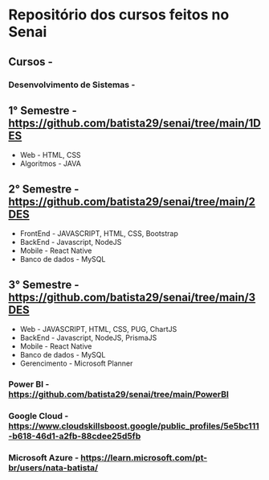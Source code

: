 # Repositório dos cursos feitos no Senai

## Cursos -

### Desenvolvimento de Sistemas -
## 1° Semestre - https://github.com/batista29/senai/tree/main/1DES
* Web - HTML, CSS
* Algoritmos - JAVA

## 2° Semestre - https://github.com/batista29/senai/tree/main/2DES
* FrontEnd - JAVASCRIPT, HTML, CSS, Bootstrap
* BackEnd - Javascript, NodeJS
* Mobile - React Native
* Banco de dados - MySQL

## 3° Semestre - https://github.com/batista29/senai/tree/main/3DES
* Web - JAVASCRIPT, HTML, CSS, PUG, ChartJS
* BackEnd - Javascript, NodeJS, PrismaJS
* Mobile - React Native
* Banco de dados - MySQL
* Gerencimento - Microsoft Planner

### Power BI - https://github.com/batista29/senai/tree/main/PowerBI
### Google Cloud - https://www.cloudskillsboost.google/public_profiles/5e5bc111-b618-46d1-a2fb-88cdee25d5fb
### Microsoft Azure - https://learn.microsoft.com/pt-br/users/nata-batista/
